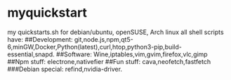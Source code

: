 # myquickstart
my quickstarts.sh for debian/ubuntu, openSUSE, Arch linux
all shell scripts have:
##Development:
git,node.js,npm,qt5-6,minGW,Docker,Python(latest),curl,htop,python3-pip,build-essential,snapd.
##Software:
Wine,iptables,vim,gvim,firefox,vlc,gimp
##Npm stuff:
electrone,nativefier
##Fun stuff:
cava,neofetch,fastfetch
###Debian special:
refind,nvidia-driver.
